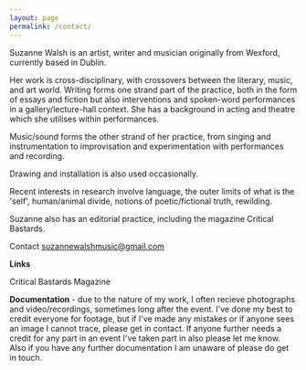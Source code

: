 ```yaml
---
layout: page
permalink: /contact/
---
```


Suzanne Walsh is an artist, writer and musician originally from Wexford, currently based in Dublin. 

Her work is cross-disciplinary, with crossovers between the literary, music, and art world. Writing forms one strand part of the practice, both in the form of essays and fiction but also interventions and spoken-word performances in a gallery/lecture-hall context. She has a background in acting and theatre which she utilises within performances.  

Music/sound forms the other strand of her practice, from singing and instrumentation to improvisation and experimentation with performances and recording. 

Drawing and installation is also used occasionally. 

Recent interests in research involve language, the outer limits of what is the 'self', human/animal divide, notions of poetic/fictional truth, rewilding. 

Suzanne also has an editorial practice, including the magazine Critical Bastards.  

 

Contact suzannewalshmusic@gmail.com 

**Links**

Critical Bastards Magazine

 

 

**Documentation** - due to the nature of my work, I often recieve photographs and video/recordings, sometimes long after the event. I've done my best to credit everyone for footage, but if I've made any mistakes or if anyone sees an image I cannot trace, please get in contact. If anyone further needs a credit for any part in an event I've taken part in also please let me know. Also if you have any further documentation I am unaware of please do get in touch.